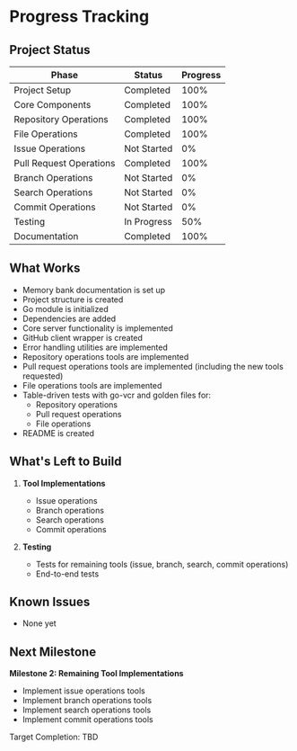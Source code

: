 # Progress Tracking

## Project Status

| Phase | Status | Progress |
|-------|--------|----------|
| Project Setup | Completed | 100% |
| Core Components | Completed | 100% |
| Repository Operations | Completed | 100% |
| File Operations | Completed | 100% |
| Issue Operations | Not Started | 0% |
| Pull Request Operations | Completed | 100% |
| Branch Operations | Not Started | 0% |
| Search Operations | Not Started | 0% |
| Commit Operations | Not Started | 0% |
| Testing | In Progress | 50% |
| Documentation | Completed | 100% |

## What Works

- Memory bank documentation is set up
- Project structure is created
- Go module is initialized
- Dependencies are added
- Core server functionality is implemented
- GitHub client wrapper is created
- Error handling utilities are implemented
- Repository operations tools are implemented
- Pull request operations tools are implemented (including the new tools requested)
- File operations tools are implemented
- Table-driven tests with go-vcr and golden files for:
  - Repository operations
  - Pull request operations
  - File operations
- README is created

## What's Left to Build

1. **Tool Implementations**
   - Issue operations
   - Branch operations
   - Search operations
   - Commit operations

2. **Testing**
   - Tests for remaining tools (issue, branch, search, commit operations)
   - End-to-end tests

## Known Issues

- None yet

## Next Milestone

**Milestone 2: Remaining Tool Implementations**
- Implement issue operations tools
- Implement branch operations tools
- Implement search operations tools
- Implement commit operations tools

Target Completion: TBD
